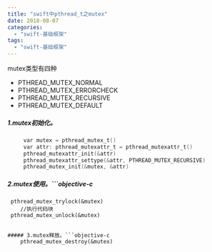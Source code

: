 ```yaml
---
title: "swift中pthread_t之mutex"
date: 2018-08-07
categories:
  - "swift-基础框架"
tags:
  - "swift-基础框架"
---
```

<!--more-->

mutex类型有四种

*  PTHREAD_MUTEX_NORMAL
* PTHREAD_MUTEX_ERRORCHECK
* PTHREAD_MUTEX_RECURSIVE
* PTHREAD_MUTEX_DEFAULT


##### 1.mutex初始化。
```objective-c
     var mutex = pthread_mutex_t()
     var attr: pthread_mutexattr_t = pthread_mutexattr_t()
     pthread_mutexattr_init(&attr)
     pthread_mutexattr_settype(&attr, PTHREAD_MUTEX_RECURSIVE)
     pthread_mutex_init(&mutex, &attr)
```

##### 2.mutex使用。```objective-c
     pthread_mutex_trylock(&mutex)
        //执行代码块
     pthread_mutex_unlock(&mutex)
```

##### 3.mutex释放。```objective-c
    pthread_mutex_destroy(&mutex)
```
